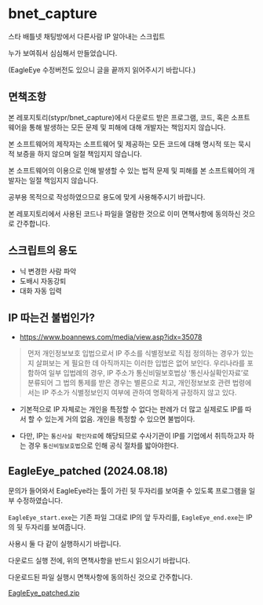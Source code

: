# bnet_capture

스타 배틀넷 채팅방에서 다른사람 IP 알아내는 스크립트

누가 보여줘서 심심해서 만들었습니다.

(EagleEye 수정버전도 있으니 글을 끝까지 읽어주시기 바랍니다.)

## 면책조항

본 레포지토리(stypr/bnet_capture)에서 다운로드 받은 프로그램, 코드, 혹은 소프트웨어을 통해 발생하는 모든 문제 및 피해에 대해 개발자는 책임지지 않습니다.

본 소프트웨어의 제작자는 소프트웨어 및 제공하는 모든 코드에 대해 명시적 또는 묵시적 보증을 하지 않으며 일절 책임지지 않습니다.

본 소프트웨어의 이용으로 인해 발생할 수 있는 법적 문제 및 피해를 본 소프트웨어의 개발자는 일절 책임지지 않습니다. 

공부용 목적으로 작성하였으므로 용도에 맞게 사용해주시기 바랍니다.

본 레포지토리에서 사용된 코드나 파일을 열람한 것으로 이미 면책사항에 동의하신 것으로 간주합니다.

## 스크립트의 용도

* 닉 변경한 사람 파악
* 도배시 자동강퇴
* 대화 자동 입력

## IP 따는건 불법인가?

* https://www.boannews.com/media/view.asp?idx=35078

> 먼저 개인정보보호 입법으로서 IP 주소를 식별정보로 직접 정의하는 경우가 있는지 살펴보는 게 필요한 데 아직까지는 이러한 입법은 없어 보인다. 우리나라를 포함하여 일부 입법례의 경우, IP 주소가 통신비밀보호법상 ‘통신사실확인자료’로 분류되어 그 법의 통제를 받은 경우는 별론으로 치고, 개인정보보호 관련 법령에서는 IP 주소가 식별정보인지 여부에 관하여 명확하게 규정하지 않고 있다.

* 기본적으로 IP 자체로는 개인을 특정할 수 없다는 판례가 더 많고 실제로도 IP를 따서 할 수 있는게 거의 없음. 개인을 특정할 수 있으면 불법이다.

* 다만, IP는 `통신사실 확인자료`에 해당되므로 수사기관이 IP를 기업에서 취득하고자 하는 경우 `통신비밀보호법`으로 인해 공식 절차를 밟아야한다.

##  EagleEye_patched (2024.08.18)

문의가 들어와서 EagleEye라는 툴이 가린 뒷 두자리를 보여줄 수 있도록 프로그램을 일부 수정하였습니다.

`EagleEye_start.exe`는 기존 파일 그대로 IP의 앞 두자리를, `EagleEye_end.exe`는 IP의 뒷 두자리를 보여줍니다. 

사용시 둘 다 같이 실행하시기 바랍니다.

다운로드 실행 전에, 위의 면책사항을 반드시 읽으시기 바랍니다.

다운로드된 파일 실행시 면책사항에 동의하신 것으로 간주합니다.

[EagleEye_patched.zip](EagleEye_patched.zip)
